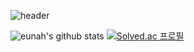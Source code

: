 ![header](https://capsule-render.vercel.app/api?type=waving&color=34558b&height=300&section=header&text=Welcome%20%&fontSize=90&desc=Eunah's%20Github%20Profile&fontColor=F6F6F6&descSize=20&descAlign=50&descAlignY=62)

![eunah's github stats](https://github-readme-stats.vercel.app/api?username=eunahheo&show_icons=true)
[![Solved.ac
프로필](http://mazassumnida.wtf/api/v2/generate_badge?boj=sdi1358)](https://solved.ac/sdi1358)
<!--
**eunahheo/eunahheo** is a ✨ _special_ ✨ repository because its `README.md` (this file) appears on your GitHub profile.

Here are some ideas to get you started:

- 🔭 I’m currently working on ...
- 🌱 I’m currently learning ...
- 👯 I’m looking to collaborate on ...
- 🤔 I’m looking for help with ...
- 💬 Ask me about ...
- 📫 How to reach me: ...
- 😄 Pronouns: ...
- ⚡ Fun fact: ...
-->

